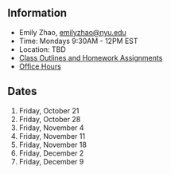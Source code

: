 ## Information

* Emily Zhao, emilyzhao@nyu.edu
* Time: Mondays 9:30AM - 12PM EST
* Location: TBD
* [Class Outlines and Homework Assignments](https://github.com/ITPNYU/ICM-2022-Media/wiki/Homework-Emily)
* [Office Hours]()

## Dates

1. Friday, October 21
2. Friday, October 28
3. Friday, November 4
4. Friday, November 11
5. Friday, November 18
6. Friday, December 2
7. Friday, December 9

